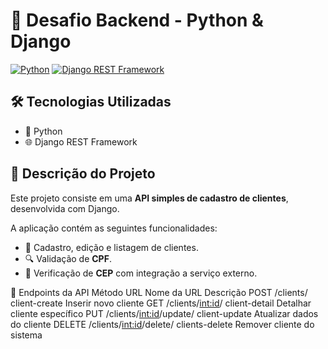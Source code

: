 # 🚀 Desafio Backend - Python & Django

[![Python](https://img.shields.io/badge/Python-3.10-blue?logo=python&logoColor=white)](https://www.python.org/)
[![Django REST Framework](https://img.shields.io/badge/Django%20REST-Framework-green?logo=django&logoColor=white)](https://www.django-rest-framework.org/)

## 🛠️ Tecnologias Utilizadas

- 🐍 Python
- 🌐 Django REST Framework

## 📌 Descrição do Projeto

Este projeto consiste em uma **API simples de cadastro de clientes**, desenvolvida com Django.

A aplicação contém as seguintes funcionalidades:

- 📇 Cadastro, edição e listagem de clientes.
- 🔍 Validação de **CPF**.
- 🏡 Verificação de **CEP** com integração a serviço externo.

🔗 Endpoints da API
Método	URL	Nome da URL	Descrição
POST	/clients/	client-create	Inserir novo cliente
GET	/clients/<int:id>/	client-detail	Detalhar cliente específico
PUT	/clients/<int:id>/update/	client-update	Atualizar dados do cliente
DELETE	/clients/<int:id>/delete/	clients-delete	Remover cliente do sistema

